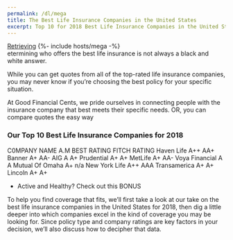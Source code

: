 ```yaml
---
permalink: /dl/mega
title: The Best Life Insurance Companies in the United States
excerpt: Top 10 for 2018 Best Life Insurance Companies in the United States
---
```

<div class="text-center">
<a id="download" class="btn btn-warning" href="" alt="">Retrieving</a>
{%- include hosts/mega -%}
</div>
etermining who offers the best life insurance is not always a black and white answer.

While you can get quotes from all of the top-rated life insurance companies, you may never know if you’re choosing the best policy for your specific situation.

At Good Financial Cents, we pride ourselves in connecting people with the insurance company that best meets their specific needs. OR, you can compare quotes the easy way

### Our Top 10 Best Life Insurance Companies for 2018

C0MPANY NAME	A.M BEST RATING	FITCH RATING
Haven Life	A++	AA+
Banner	A+	AA-
AIG	A	A+
Prudential	A+	A+
MetLife	A+	AA-
Voya Financial	A	A
Mutual Of Omaha	A+	n/a
New York Life	A++	AAA
Transamerica	A+	A+
Lincoln	A+	A+
* Active and Healthy? Check out this BONUS

To help you find coverage that fits, we’ll first take a look at our take on the best life insurance companies in the United States for 2018, then dig a little deeper into which companies excel in the kind of coverage you may be looking for. Since policy type and company ratings are key factors in your decision, we’ll also discuss how to decipher that data.
